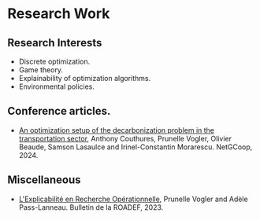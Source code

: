 # Research Work

## Research Interests
- Discrete optimization.
- Game theory.
- Explainability of optimization algorithms.
- Environmental policies.

## Conference articles.
- [An optimization setup of the decarbonization problem in the transportation sector](https://hal.science/hal-04687259v1/file/NetGCoop_2024_Couthures_et_al.pdf), Anthony Couthures, Prunelle Vogler, Olivier Beaude, Samson Lasaulce and Irinel-Constantin Morarescu. NetGCoop, 2024.

## Miscellaneous
- [L'Explicabilité en Recherche Opérationnelle](https://www.roadef.org/bulletins/bulletinNo45.pdf), Prunelle Vogler and Adèle Pass-Lanneau. Bulletin de la ROADEF, 2023.
